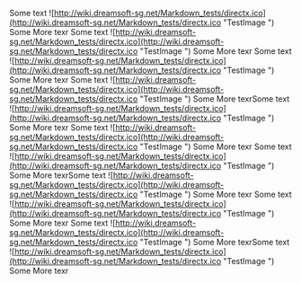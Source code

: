 Some text ![http://wiki.dreamsoft-sg.net/Markdown_tests/directx.ico](http://wiki.dreamsoft-sg.net/Markdown_tests/directx.ico "TestImage ") Some More texr Some text ![http://wiki.dreamsoft-sg.net/Markdown_tests/directx.ico](http://wiki.dreamsoft-sg.net/Markdown_tests/directx.ico "TestImage ") Some More texr Some text ![http://wiki.dreamsoft-sg.net/Markdown_tests/directx.ico](http://wiki.dreamsoft-sg.net/Markdown_tests/directx.ico "TestImage ") Some More texr Some text ![http://wiki.dreamsoft-sg.net/Markdown_tests/directx.ico](http://wiki.dreamsoft-sg.net/Markdown_tests/directx.ico "TestImage ") Some More texrSome text ![http://wiki.dreamsoft-sg.net/Markdown_tests/directx.ico](http://wiki.dreamsoft-sg.net/Markdown_tests/directx.ico "TestImage ") Some More texr Some text ![http://wiki.dreamsoft-sg.net/Markdown_tests/directx.ico](http://wiki.dreamsoft-sg.net/Markdown_tests/directx.ico "TestImage ") Some More texr Some text ![http://wiki.dreamsoft-sg.net/Markdown_tests/directx.ico](http://wiki.dreamsoft-sg.net/Markdown_tests/directx.ico "TestImage ") Some More texrSome text ![http://wiki.dreamsoft-sg.net/Markdown_tests/directx.ico](http://wiki.dreamsoft-sg.net/Markdown_tests/directx.ico "TestImage ") Some More texr Some text ![http://wiki.dreamsoft-sg.net/Markdown_tests/directx.ico](http://wiki.dreamsoft-sg.net/Markdown_tests/directx.ico "TestImage ") Some More texr Some text ![http://wiki.dreamsoft-sg.net/Markdown_tests/directx.ico](http://wiki.dreamsoft-sg.net/Markdown_tests/directx.ico "TestImage ") Some More texrSome text ![http://wiki.dreamsoft-sg.net/Markdown_tests/directx.ico](http://wiki.dreamsoft-sg.net/Markdown_tests/directx.ico "TestImage ") Some More texr